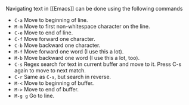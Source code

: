 Navigating text in [[Emacs]] can be done using the following commands

- `C-a` Move to beginning of line.
- `M-m` Move to first non-whitespace character on the line.
- `C-e` Move to end of line.
- `C-f` Move forward one character.
- `C-b` Move backward one character.
- `M-f` Move forward one word (I use this a lot).
- `M-b` Move backward one word (I use this a lot, too).
- `C-s` Regex search for text in current buffer and move to it. Press C-s again to move to next match.
- `C-r` Same as `C-s`, but search in reverse.
- `M-<` Move to beginning of buffer.
- `M->` Move to end of buffer.
- `M-g g` Go to line.

